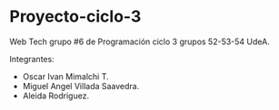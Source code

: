 # Proyecto-ciclo-3
Web Tech grupo #6 de Programación ciclo 3 grupos 52-53-54 UdeA.

Integrantes:
- Oscar Ivan Mimalchi T.
- Miguel Angel Villada Saavedra.
- Aleida Rodriguez.


